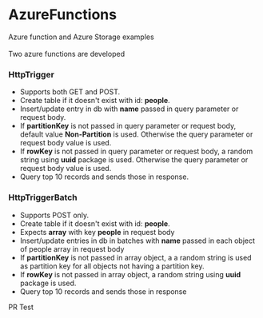 # AzureFunctions
Azure function and Azure Storage examples<br/><br/>
Two azure functions are developed

### HttpTrigger
* Supports both GET and POST.
* Create table if it doesn't exist with id: **people**.
* Insert/update entry in db with **name** passed in query parameter or request body.
* If **partitionKey** is not passed in query parameter or request body, default value **Non-Partition** is used. Otherwise the query parameter or request body value is used.
* If **rowKey** is not passed in query parameter or request body, a random string using **uuid** package is used. Otherwise the query parameter or request body value is used.
* Query top 10 records and sends those in response.

### HttpTriggerBatch
* Supports POST only.
* Create table if it doesn't exist with id: **people**.
* Expects **array** with key **people** in request body
* Insert/update entries in db in batches with **name** passed in each object of people array in request body
* If **partitionKey** is not passed in array object, a a random string is used as partition key for all objects not having a partition key.
* If **rowKey** is not passed in array object, a random string using **uuid** package is used.
* Query top 10 records and sends those in response

PR Test
